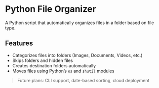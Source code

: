 

# Python File Organizer

A Python script that automatically organizes files in a folder based on file type.

## Features
- Categorizes files into folders (Images, Documents, Videos, etc.)
- Skips folders and hidden files
- Creates destination folders automatically
- Moves files using Python’s `os` and `shutil` modules

> Future plans: CLI support, date-based sorting, cloud deployment



